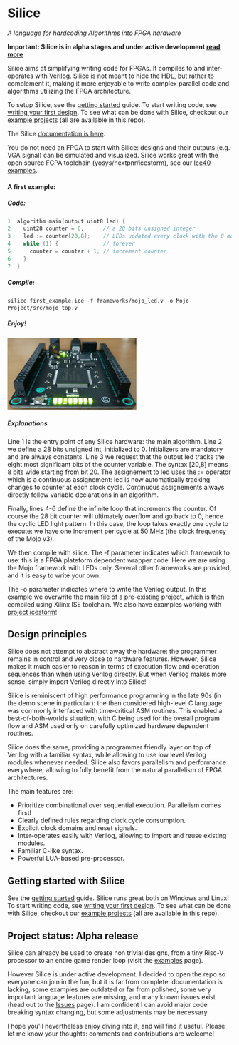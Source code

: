 # Silice
*A language for hardcoding Algorithms into FPGA hardware*

**Important: Silice is in alpha stages and under active development [read more](#project-status-alpha-release)**

Silice aims at simplifying writing code for FPGAs. It compiles to and inter-operates with Verilog. Silice is not meant to hide the HDL, but rather to complement it, making it more enjoyable to write complex parallel code and algorithms utilizing the FPGA architecture. 

To setup Silice, see the [getting started](GetStarted.md) guide. To start writing code, see [writing your first design](FirstDesign.md). To see what can be done with Silice, checkout our [example projects](projects/README.md) (all are available in this repo).

The Silice [documentation is here](docs/silice.pdf).

You do not need an FPGA to start with Silice: designs and their outputs (e.g. VGA signal) can be simulated and visualized. Silice works great with the open source FGPA toolchain (yosys/nextpnr/icestorm), see our [Ice40 examples](projects/README.md).

#### A first example:

##### Code:
```c
1  algorithm main(output uint8 led) {   
2    uint28 counter = 0;      // a 28 bits unsigned integer
3    led := counter[20,8];    // LEDs updated every clock with the 8 most significant bits  
4    while (1) {              // forever
5      counter = counter + 1; // increment counter
6    }  
7  }
```

##### Compile:
```
silice first_example.ice -f frameworks/mojo_led.v -o Mojo-Project/src/mojo_top.v
```

##### Enjoy!

![First example in action on a Mojo v3](docs/figures/first_example.gif)

##### Explanations

Line 1 is the entry point of any Silice hardware: the main algorithm. Line 2 we define
a 28 bits unsigned int, initialized to 0. Initializers are mandatory and are always constants.
Line 3 we request that the output led tracks the eight most significant bits of the counter variable.
The syntax [20,8] means 8 bits wide starting from bit 20. The assignement to led
uses the := operator which is a continuous assignement: led is now automatically 
tracking changes to counter at each clock cycle. Continuous assignements always 
directly follow variable declarations in an algorithm.

Finally, lines 4-6 define the infinite loop that increments the counter. Of course the
28 bit counter will ultimately overflow and go back to 0, hence the cyclic LED light pattern.
In this case, the loop takes exactly one cycle to execute: we have one increment per cycle 
at 50 MHz (the clock frequency of the Mojo v3).

We then compile with silice. The -f parameter indicates which framework to use: this is a
FPGA plateform dependent wrapper code. Here we are using the Mojo framework with LEDs only.
Several other frameworks are provided, and it is easy to write your own. 

The -o parameter indicates where to write the Verilog output. In this example we overwrite 
the main file of a pre-existing project, which is then compiled using Xilinx ISE toolchain.
We also have examples working with [project icestorm](http://www.clifford.at/icestorm/)!

## Design principles

Silice does not attempt to abstract away the hardware: the programmer remains in control and very close to hardware features. However, Silice makes it much easier to reason in terms of execution flow and operation sequences than when using Verilog directly. But when Verilog makes more sense, simply import Verilog directly into Silice!

Silice is reminiscent of high performance programming in the late 90s (in the demo scene in particular): the then considered high-level C language was commonly interfaced with time-critical ASM routines. This enabled a best-of-both-worlds situation, with C being used for the overall program flow and ASM used only on carefully optimized hardware dependent routines.

Silice does the same, providing a programmer friendly layer on top of Verilog with a familiar syntax, while allowing to use low level Verilog modules whenever needed. Silice also favors parallelism and performance everywhere, allowing to fully benefit from the natural parallelism of FPGA architectures.

The main features are:
- Prioritize combinational over sequential execution. Parallelism comes first!
- Clearly defined rules regarding clock cycle consumption.
- Explicit clock domains and reset signals.
- Inter-operates easily with Verilog, allowing to import and reuse existing modules.
- Familiar C-like syntax.
- Powerful LUA-based pre-processor.

## Getting started with Silice

See the [getting started](GetStarted.md) guide. Silice runs great both on Windows and Linux!
To start writing code, see [writing your first design](FirstDesign.md).
To see what can be done with Silice, checkout our [example projects](projects/README.md) (all are available in this repo).

## Project status: Alpha release

Silice can already be used to create non trivial designs, from a tiny Risc-V processor to an entire game render loop (visit the [examples](projects/README.md) page).

However Silice is under active development. I decided to open the repo so everyone can join in the fun, but it is far from complete: documentation is lacking, some examples are outdated or far from polished, some very important language features are missing, and many known issues exist (head out to the [Issues](https://github.com/sylefeb/Silice/issues) page). I am confident I can avoid major code breaking syntax changing, but some adjustments may be necessary.

I hope you'll nevertheless enjoy diving into it, and will find it useful. Please let me know your thoughts: comments and contributions are welcome!

